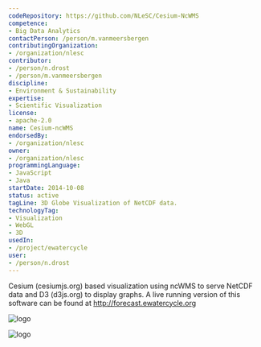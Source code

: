 ```yaml
---
codeRepository: https://github.com/NLeSC/Cesium-NcWMS
competence:
- Big Data Analytics
contactPerson: /person/m.vanmeersbergen
contributingOrganization:
- /organization/nlesc
contributor:
- /person/n.drost
- /person/m.vanmeersbergen
discipline:
- Environment & Sustainability
expertise:
- Scientific Visualization
license:
- apache-2.0
name: Cesium-ncWMS
endorsedBy:
- /organization/nlesc
owner:
- /organization/nlesc
programmingLanguage:
- JavaScript
- Java
startDate: 2014-10-08
status: active
tagLine: 3D Globe Visualization of NetCDF data.
technologyTag:
- Visualization
- WebGL
- 3D
usedIn:
- /project/ewatercycle
user:
- /person/n.drost
---
```

Cesium (cesiumjs.org) based visualization using ncWMS to serve NetCDF data and D3 (d3js.org) to display graphs.
A live running version of this software can be found at http://forecast.ewatercycle.org

![logo](https://github.com/NLeSC/Cesium-NcWMS/raw/master/DOC/images/ewa-saturation.png "Screenshot 1")

![logo](https://github.com/NLeSC/Cesium-NcWMS/raw/master/DOC/images/ewa-discharge.png "Screenshot 2")
